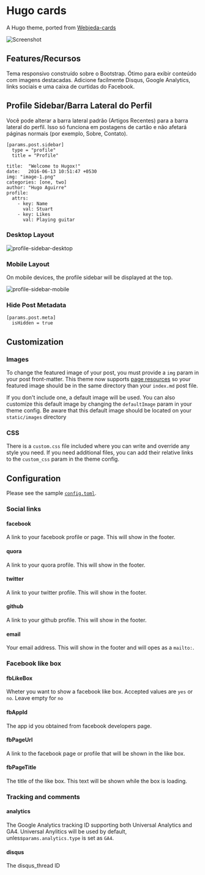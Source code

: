 # Hugo cards

A Hugo theme, ported from [Webjeda-cards](http://webjeda.com/cards)

![Screenshot](/images/screenshot.png)

## Features/Recursos

Tema responsivo construído sobre o Bootstrap. Ótimo para exibir conteúdo com imagens destacadas.
Adicione facilmente Disqus, Google Analytics, links sociais e uma caixa de curtidas do Facebook.

## Profile Sidebar/Barra Lateral do Perfil

Você pode alterar a barra lateral padrão (Artigos Recentes) para a barra lateral do perfil.
Isso só funciona em postagens de cartão e não afetará páginas normais (por exemplo, Sobre, Contato).

```
[params.post.sidebar]
  type = "profile"
  title = "Profile"
```

```
title:  "Welcome to Hugox!"
date:   2016-06-13 10:51:47 +0530
img: "image-1.png"
categories: [one, two]
author: "Hugo Aguirre"
profile:
  attrs:
    - key: Name
      val: Stuart
    - key: Likes
      val: Playing guitar
```

### Desktop Layout

![profile-sidebar-desktop](/images/profile-sidebar-desktop.jpg)

### Mobile Layout

On mobile devices, the profile sidebar will be displayed at the top.

![profile-sidebar-mobile](/images/profile-sidebar-mobile.jpg)

### Hide Post Metadata

```
[params.post.meta]
  isHidden = true
```

## Customization

### Images
To change the featured image of your post, you must provide a `img` param in your post front-matter. This theme now supports [page resources](https://gohugo.io/content-management/page-resources/) so your featured image should be in the same directory than your `index.md` post file.

If you don't include one, a default image will be used. You can also customize this default image by changing the `defaultImage` param in your theme config. Be aware that this default image should be located on your `static/images` directory

### CSS
There is a `custom.css` file included where you can write and override any style you need. If you need additional files, you can add their relative links to the `custom_css` param in the theme config.


## Configuration

Please see the sample [`config.toml`](https://github.com/bul-ikana/hugo-cards/blob/master/exampleSite/config.toml).

### Social links

#### facebook
A link to your facebook profile or page. This will show in the footer.

#### quora
A link to your quora profile. This will show in the footer.

#### twitter
A link to your twitter profile. This will show in the footer.

#### github
A link to your github profile. This will show in the footer.

#### email
Your email address. This will show in the footer and will opes as a `mailto:`.

### Facebook like box

#### fbLikeBox
Wheter you want to show a facebook like box. Accepted values are `yes` or `no`. Leave empty for `no`

#### fbAppId
The app id you obtained from facebook developers page.

#### fbPageUrl
A link to the facebook page or profile that will be shown in the like box.

#### fbPageTitle
The title of the like box. This text will be shown while the box is loading.

### Tracking and comments

#### analytics
The Google Analytics tracking ID supporting both Universal Analytics and GA4. Universal Anylitics will be used by default, unless`params.analytics.type` is set as `GA4`.

#### disqus
The disqus_thread ID
